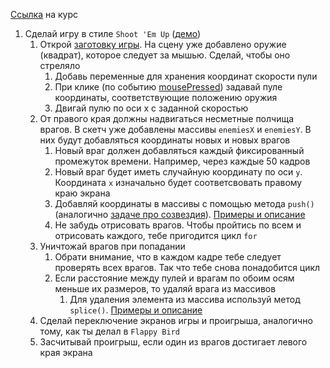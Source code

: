 [Ссылка](https://www.khanacademy.org/computing/computer-programming/programming) на курс

1. Сделай игру в стиле  `Shoot 'Em Up` ([демо](http://simplifier.github.io/processingcourse/shootemup/))
   1. Открой [заготовку игры](https://www.khanacademy.org/computer-programming/shoot-em-up/4779846073876480). На сцену уже добавлено оружие (квадрат), которое следует за мышью. Сделай, чтобы оно стреляло
      1. Добавь переменные для хранения координат  скорости пули
      2. При клике (по событию [mousePressed](https://www.khanacademy.org/computer-programming/var-mousepressed-function/1907626123)) задавай пуле координаты, соответствующие положению оружия
      3. Двигай пулю по оси х с заданной скоростью
   2. От правого края должны надвигаться несметные полчища врагов. В скетч уже добавлены массивы `enemiesX` и `enemiesY`. В них будут добавляться координаты новых и новых врагов
      1. Новый враг должен добавляться каждый фиксированный промежуток времени. Например, через каждые 50 кадров
      2. Новый враг будет иметь случайную координату по оси `y`. Координата `x` изначально будет соответсвовать правому краю экрана
      3. Добавляй координаты в массивы с помощью метода `push()` (аналогично [задаче про созвездия](https://www.khanacademy.org/computing/computer-programming/programming/arrays/p/challenge-constellation-maker)). [Примеры и описание](https://learn.javascript.ru/array#%D0%BC%D0%B5%D1%82%D0%BE%D0%B4%D1%8B-pop-push-shift-unshift)
      4. Не забудь отрисовать врагов. Чтобы пройтись по всем и отрисовать каждого, тебе пригодится цикл `for`
   3. Уничтожай врагов при попадании
      1. Обрати внимание, что в каждом кадре тебе следует проверять всех врагов. Так что тебе снова понадобится цикл
      2. Если расстояние между пулей и врагам по обоим осям меньше их размеров, то удаляй врага из массивов
         1. Для удаления элемента из массива используй метод `splice()`. [Примеры и описание](https://learn.javascript.ru/array-methods#%D0%BC%D0%B5%D1%82%D0%BE%D0%B4-splice)
   4. Сделай переключение экранов игры и проигрыша, аналогично тому, как ты делал в `Flappy Bird`
   5. Засчитывай проигрыш, если один из врагов достигает левого края экрана
